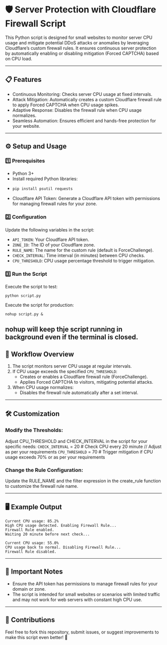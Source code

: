 # 🛡️ Server Protection with Cloudflare Firewall Script

This Python script is designed for small websites to monitor server CPU usage and mitigate potential DDoS attacks or anomalies by leveraging Cloudflare’s custom firewall rules. It ensures continuous server protection by automatically enabling or disabling mitigation (Forced CAPTCHA) based on CPU load.

---

## 📋 Features

- Continuous Monitoring: Checks server CPU usage at fixed intervals.
- Attack Mitigation: Automatically creates a custom Cloudflare firewall rule to apply Forced CAPTCHA when CPU usage spikes.
- Adaptive Response: Disables the firewall rule when CPU usage normalizes.
- Seamless Automation: Ensures efficient and hands-free protection for your website.

---

## ⚙️ Setup and Usage

### 1️⃣ Prerequisites
- Python 3+
- Install required Python libraries:
- ```py
  pip install psutil requests
  ```
- Cloudflare API Token: Generate a Cloudflare API token with permissions for managing firewall rules for your zone.

### 2️⃣ Configuration
Update the following variables in the script:
- `API_TOKEN`: Your Cloudflare API token.
- `ZONE_ID`: The ID of your Cloudflare zone.
- `RULE_NAME`: The name for the custom rule (default is ForceChallenge).
- `CHECK_INTERVAL`: Time interval (in minutes) between CPU checks.
- `CPU_THRESHOLD`: CPU usage percentage threshold to trigger mitigation.

### 3️⃣ Run the Script
Execute the script to test: 
```
python script.py
```

Execute the script for production:
```
nohup script.py &
```

nohup will keep thje script running in background even if the terminal is closed.
---

## 🚦 Workflow Overview

1. The script monitors server CPU usage at regular intervals.
2. If CPU usage exceeds the specified `CPU_THRESHOLD`:
   - Creates or enables a Cloudflare firewall rule (ForceChallenge).
   - Applies Forced CAPTCHA to visitors, mitigating potential attacks.
3. When CPU usage normalizes:
   - Disables the firewall rule automatically after a set interval.

---

## 🛠️ Customization

### Modify the Thresholds:
Adjust CPU_THRESHOLD and CHECK_INTERVAL in the script for your specific needs:
`CHECK_INTERVAL` = 20  # Check CPU every 20 minute  // Adjust as per your requirements
`CPU_THRESHOLD` = 70  # Trigger mitigation if CPU usage exceeds 70% or as per your requirements

### Change the Rule Configuration:
Update the RULE_NAME and the filter expression in the create_rule function to customize the firewall rule name.

---

## 🖥️ Example Output

```
Current CPU usage: 85.2%  
High CPU usage detected. Enabling Firewall Rule...  
Firewall Rule enabled.  
Waiting 20 minute before next check...  

Current CPU usage: 55.0%  
CPU usage back to normal. Disabling Firewall Rule...  
Firewall Rule disabled.
```
---

## 🚨 Important Notes

- Ensure the API token has permissions to manage firewall rules for your domain or zone.
- The script is intended for small websites or scenarios with limited traffic and may not work for web servers with constant high CPU use.

---

## 🤝 Contributions

Feel free to fork this repository, submit issues, or suggest improvements to make this script even better! 🚀
